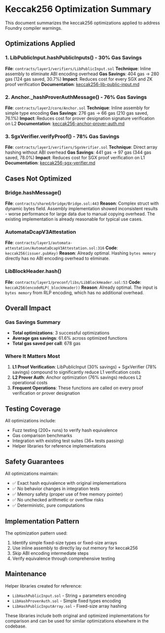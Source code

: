 # Keccak256 Optimization Summary

This document summarizes the keccak256 optimizations applied to address Foundry compiler warnings.

## Optimizations Applied

### 1. LibPublicInput.hashPublicInputs() - 30% Gas Savings
**File**: `contracts/layer1/verifiers/LibPublicInput.sol`
**Technique**: Inline assembly to eliminate ABI encoding overhead
**Gas Savings**: 404 gas → 280 gas (124 gas saved, 30.7%)
**Impact**: Reduces cost for every SGX and ZK proof verification
**Documentation**: [keccak256-lib-public-input.md](./keccak256-lib-public-input.md)

### 2. Anchor._hashProverAuthMessage() - 76% Gas Savings
**File**: `contracts/layer2/core/Anchor.sol`
**Technique**: Inline assembly for simple type encoding
**Gas Savings**: 276 gas → 66 gas (210 gas saved, 76.1%)
**Impact**: Reduces cost for prover designation signature verification on L2
**Documentation**: [keccak256-anchor-prover-auth.md](./keccak256-anchor-prover-auth.md)

### 3. SgxVerifier.verifyProof() - 78% Gas Savings
**File**: `contracts/layer1/verifiers/SgxVerifier.sol`
**Technique**: Direct array hashing without ABI overhead
**Gas Savings**: 441 gas → 97 gas (344 gas saved, 78.0%)
**Impact**: Reduces cost for SGX proof verification on L1
**Documentation**: [keccak256-sgx-verifier.md](./keccak256-sgx-verifier.md)

## Cases Not Optimized

### Bridge.hashMessage()
**File**: `contracts/shared/bridge/Bridge.sol:443`
**Reason**: Complex struct with dynamic bytes field. Assembly implementation showed inconsistent results - worse performance for large data due to manual copying overhead. The existing implementation is already reasonable for typical use cases.

### AutomataDcapV3Attestation
**File**: `contracts/layer1/automata-attestation/AutomataDcapV3Attestation.sol:316`
**Code**: `keccak256(issuer.pubKey)`
**Reason**: Already optimal. Hashing `bytes memory` directly has no ABI encoding overhead to eliminate.

### LibBlockHeader.hash()
**File**: `contracts/layer1/preconf/libs/LibBlockHeader.sol:53`
**Code**: `keccak256(encodeRLP(_blockHeader))`
**Reason**: Already optimal. The input is `bytes memory` from RLP encoding, which has no additional overhead.

## Overall Impact

### Gas Savings Summary
- **Total optimizations**: 3 successful optimizations
- **Average gas savings**: 61.6% across optimized functions
- **Total gas saved per call**: 678 gas

### Where It Matters Most
1. **L1 Proof Verification**: LibPublicInput (30% savings) + SgxVerifier (78% savings) compound to significantly reduce L1 verification costs
2. **L2 Prover Auth**: Anchor optimization (76% savings) reduces L2 operational costs
3. **Frequent Operations**: These functions are called on every proof verification or prover designation

## Testing Coverage

All optimizations include:
- Fuzz testing (200+ runs) to verify hash equivalence
- Gas comparison benchmarks
- Integration with existing test suites (36+ tests passing)
- Helper libraries for reference implementations

## Safety Guarantees

All optimizations maintain:
- ✅ Exact hash equivalence with original implementations
- ✅ No behavior changes in integration tests
- ✅ Memory safety (proper use of free memory pointer)
- ✅ No unchecked arithmetic or overflow risks
- ✅ Deterministic, pure computations

## Implementation Pattern

The optimization pattern used:
1. Identify simple fixed-size types or fixed-size arrays
2. Use inline assembly to directly lay out memory for keccak256
3. Skip ABI encoding intermediate steps
4. Verify equivalence through comprehensive testing

## Maintenance

Helper libraries created for reference:
- `LibHashPublicInput.sol` - String + parameters encoding
- `LibHashProverAuth.sol` - Simple fixed types encoding
- `LibHashPublicInputArray.sol` - Fixed-size array hashing

These libraries include both original and optimized implementations for comparison and can be used for similar optimizations elsewhere in the codebase.
